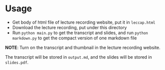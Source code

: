 # Usage

- Get body of html file of lecture recording website, put it in `leccap.html`
- Download the lecture recording, put under this directory
- Run `python main.py` to get the transcript and slides, and run `python markdown.py` to get the compact version of one markdown file

**NOTE**: Turn on the transcript and thumbnail in the lecture recording website.

The transcript will be stored in `output.md`, and the slides will be stored in `slides.pdf`.
